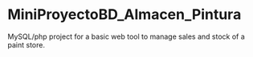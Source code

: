 # MiniProyectoBD_Almacen_Pintura
MySQL/php project for a basic web tool to manage sales and stock of a paint store.
